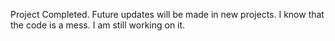 Project Completed. Future updates will be made in new projects.
I know that the code is a mess. I am still working on it.
